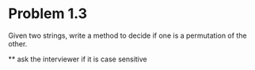 # Problem 1.3

Given two strings, write a method to decide if one is a permutation of the other.

** ask the interviewer if it is case sensitive